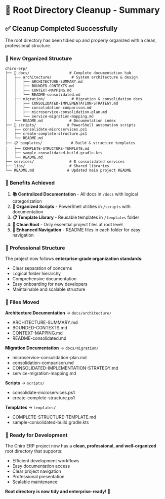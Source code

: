 # 🧹 Root Directory Cleanup - Summary

## ✅ **Cleanup Completed Successfully**

The root directory has been tidied up and properly organized with a clean, professional structure.

### 📁 **New Organized Structure**

```
chiro-erp/
├── 📖 docs/                  # Complete documentation hub
│   ├── architecture/         # System architecture & design
│   │   ├── ARCHITECTURE-SUMMARY.md
│   │   ├── BOUNDED-CONTEXTS.md
│   │   ├── CONTEXT-MAPPING.md
│   │   └── README-consolidated.md
│   ├── migration/            # Migration & consolidation docs
│   │   ├── CONSOLIDATED-IMPLEMENTATION-STRATEGY.md
│   │   ├── consolidation-comparison.md
│   │   ├── microservice-consolidation-plan.md
│   │   └── service-migration-mapping.md
│   └── README.md            # Documentation index
├── 🔧 scripts/              # PowerShell automation scripts
│   ├── consolidate-microservices.ps1
│   ├── create-complete-structure.ps1
│   └── README.md
├── 📋 templates/             # Build & structure templates
│   ├── COMPLETE-STRUCTURE-TEMPLATE.md
│   ├── sample-consolidated-build.gradle.kts
│   └── README.md
├── services/                # 8 consolidated services
├── libs/                    # Shared libraries
└── README.md               # Updated main project README
```

### 🎯 **Benefits Achieved**

1. **📚 Centralized Documentation** - All docs in `/docs` with logical categorization
2. **🔧 Organized Scripts** - PowerShell utilities in `/scripts` with documentation
3. **📋 Template Library** - Reusable templates in `/templates` folder
4. **🧹 Clean Root** - Only essential project files at root level
5. **📖 Enhanced Navigation** - README files in each folder for easy navigation

### 🚀 **Professional Structure**

The project now follows **enterprise-grade organization standards**:
- Clear separation of concerns
- Logical folder hierarchy  
- Comprehensive documentation
- Easy onboarding for new developers
- Maintainable and scalable structure

### 📂 **Files Moved**

**Architecture Documentation** → `docs/architecture/`
- ARCHITECTURE-SUMMARY.md
- BOUNDED-CONTEXTS.md
- CONTEXT-MAPPING.md  
- README-consolidated.md

**Migration Documentation** → `docs/migration/`
- microservice-consolidation-plan.md
- consolidation-comparison.md
- CONSOLIDATED-IMPLEMENTATION-STRATEGY.md
- service-migration-mapping.md

**Scripts** → `scripts/`
- consolidate-microservices.ps1
- create-complete-structure.ps1

**Templates** → `templates/`
- COMPLETE-STRUCTURE-TEMPLATE.md
- sample-consolidated-build.gradle.kts

### 🎉 **Ready for Development**

The Chiro ERP project now has a **clean, professional, and well-organized** root directory that supports:
- Efficient development workflows
- Easy documentation access
- Clear project navigation
- Professional presentation
- Scalable maintenance

**Root directory is now tidy and enterprise-ready! 🚀**
